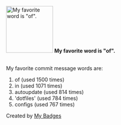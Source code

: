 <img src="https://my-badges.github.io/my-badges/favorite-word.png" alt="My favorite word is &quot;of&quot;." title="My favorite word is &quot;of&quot;." width="128">
<strong>My favorite word is &quot;of&quot;.</strong>
<br><br>

My favorite commit message words are:

1. of (used 1500 times)
2. in (used 1071 times)
3. autoupdate (used 814 times)
4. 'dotfiles' (used 784 times)
5. configs (used 767 times)


Created by <a href="https://github.com/my-badges/my-badges">My Badges</a>
